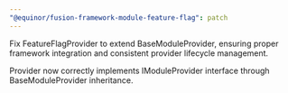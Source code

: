 ```yaml
---
"@equinor/fusion-framework-module-feature-flag": patch
---
```


Fix FeatureFlagProvider to extend BaseModuleProvider, ensuring proper framework integration and consistent provider lifecycle management.

Provider now correctly implements IModuleProvider interface through BaseModuleProvider inheritance.
